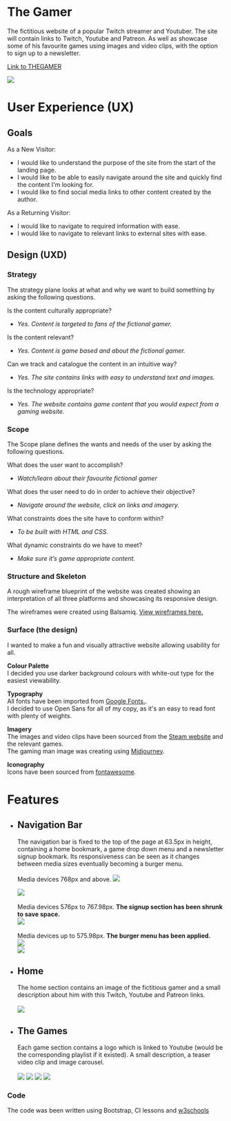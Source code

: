 # **The Gamer**

The fictitious website of a popular Twitch streamer and Youtuber. The site will contain
links to Twitch, Youtube and Patreon. As well as showcase some of his favourite games using images and video clips, with the option to sign up to a newsletter.

[Link to THEGAMER](https://stevebesgrove.github.io/MileStoneProject-TheGamer/)

![](https://github.com/SteveBesgrove/MileStoneProject-TheGamer/blob/main/assets/images/THEGAMER-HomeCROP.jpg?raw=true)

# User Experience (UX)

## Goals

As a New Visitor:

  - I would like to understand the purpose of the site from the start of the landing page.
  - I would like to be able to easily navigate around the site and quickly find the content I'm looking for.
  - I would like to find social media links to other content created by the author.

As a Returning Visitor:

  - I would like to navigate to required information with ease.
  - I would like to navigate to relevant links to external sites with ease.

## Design (UXD)

### **Strategy**

The strategy plane looks at what and why we want to build something by asking the following questions.

Is the content culturally appropriate?  
  - *Yes. Content is targeted to fans of the fictional gamer.*

Is the content relevant?  
  - *Yes. Content is game based and about the fictional gamer.*

Can we track and catalogue the content in an intuitive way?  
  - *Yes. The site contains links with easy to understand text and images.*

Is the technology appropriate?  
  - *Yes. The website contains game content that you would expect from a gaming website.*

### **Scope**

The Scope plane defines the wants and needs of the user by asking the following questions.

What does the user want to accomplish?  
  - *Watch/learn about their favourite fictional gamer*

What does the user need to do in order to achieve their objective?  
  - *Navigate around the website, click on links and imagery.*

What constraints does the site have to conform within?  
  - *To be built with HTML and CSS.*

What dynamic constraints do we have to meet?  
  - *Make sure it’s game appropriate content.*

### **Structure and Skeleton**

A rough wireframe blueprint of the website was created showing an interpretation of all three platforms and showcasing its responsive design.

The wireframes were created using Balsamiq. [View wireframes here.](https://github.com/SteveBesgrove/MileStoneProject-TheGamer/blob/main/assets/images/THEGAMER%20wireframes.png?raw=true)

### **Surface (the design)**

I wanted to make a fun and visually attractive website allowing usability for all.

**Colour Palette**  
I decided you use darker background colours with white-out type for the easiest viewability.

**Typography**  
All fonts have been imported from [Google Fonts.](https://fonts.google.com/).  
I decided to use Open Sans for all of my copy, as it's an easy to read font with plenty of weights.

**Imagery**  
The images and video clips have been sourced from the [Steam website](https://store.steampowered.com/) and the relevant games.  
The gaming man image was creating using [Midjourney](https://www.midjourney.com/home/?callbackUrl=%2Fapp%2F).

**Iconography**  
Icons have been sourced from [fontawesome](https://fontawesome.com/).

# Features

- ## Navigation Bar
    The navigation bar is fixed to the top of the page at 63.5px in height, containing a home bookmark, a game drop down menu and a newsletter signup bookmark. Its responsiveness can be seen as it changes between media sizes eventually becoming a burger menu.
    <br>
    <br>
    Media devices 768px and above.
    ![](https://github.com/SteveBesgrove/MileStoneProject-TheGamer/blob/main/assets/images/Header.jpg?raw=true)

    ![](https://github.com/SteveBesgrove/MileStoneProject-TheGamer/blob/main/assets/images/GameDropDown.jpg?raw=true)
    <br>
    <br>
    Media devices 576px to 767.98px. **The signup section has been shrunk to save space.**  
    ![](https://github.com/SteveBesgrove/MileStoneProject-TheGamer/blob/main/assets/images/HeaderSM.jpg?raw=true)
    <br>
    <br>
    Media devices up to 575.98px. **The burger menu has been applied.**  
    ![](https://github.com/SteveBesgrove/MileStoneProject-TheGamer/blob/main/assets/images/HeaderXSM.jpg?raw=true)  
    ![](https://github.com/SteveBesgrove/MileStoneProject-TheGamer/blob/main/assets/images/HeaderXSMDropdown.jpg?raw=true)

- ## Home
    The home section contains an image of the fictitious gamer and a small description about him with this Twitch, Youtube and Patreon links.
    <br>
    <br>
    ![](https://github.com/SteveBesgrove/MileStoneProject-TheGamer/blob/main/assets/images/HomePage.jpg?raw=true)

- ## The Games
    Each game section contains a logo which is linked to Youtube (would be the corresponding playlist if it existed). A small description, a teaser video clip and image carousel.
    <br>
    <br>
    ![](https://github.com/SteveBesgrove/MileStoneProject-TheGamer/blob/main/assets/images/CyberpunkPage.jpg?raw=true)
    ![](https://github.com/SteveBesgrove/MileStoneProject-TheGamer/blob/main/assets/images/RedDeadPage.jpg?raw=true)
    ![](https://github.com/SteveBesgrove/MileStoneProject-TheGamer/blob/main/assets/images/SOD2Page.jpg?raw=true)
    ![](https://github.com/SteveBesgrove/MileStoneProject-TheGamer/blob/main/assets/images/TW3Page.jpg?raw=true)

### Code  
The code was been written using Bootstrap, CI lessons and [w3schools](https://www.w3schools.com/)


